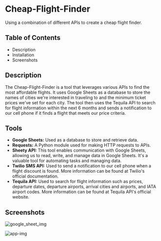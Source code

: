 # Cheap-Flight-Finder

Using a combination of different APIs to create a cheap flight finder.

## Table of Contents
- Description
- Installation
- Screenshots

## Description
The Cheap-Flight-Finder is a tool that leverages various APIs to find the most affordable flights. It uses Google Sheets as a database to store the names of cities we're interested in traveling to and the minimum ticket prices we've set for each city. The tool then uses the Tequila API to search for flight information within the next 6 months and sends a notification to our cell phone if it finds a flight that meets our price criteria.


## Tools
- **Google Sheets:** Used as a database to store and retrieve data.
- **Requests:** A Python module used for making HTTP requests to APIs.
- **Sheety API:** This tool enables communication with Google Sheets, allowing us to read, write, and manage data in Google Sheets. It's a valuable tool for automating tasks and managing data.
- **Twilio SMS API:** Used to send a notification to our cell phone when a flight discount is found. More information can be found at Twilio's official documentation.
- **Tequila API:** Used to search for flight information such as prices, departure dates, departure airports, arrival cities and airports, and IATA airport codes. More information can be found at Tequila API's official website.

## Screenshots
![google_sheet_img](https://github.com/bardack134/Cheap-Flight-Finder/assets/142977989/8a772eb2-e93d-4801-b5ee-9fbedccf08ae)




![app-img](https://github.com/bardack134/Cheap-Flight-Finder/assets/142977989/a6ef0aad-ebed-4e3e-a911-6c704ef7c768)



